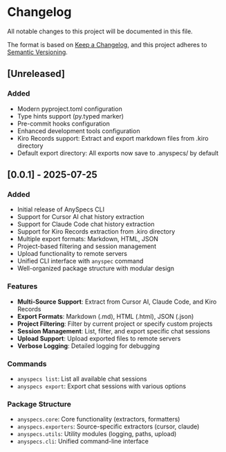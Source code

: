 # Changelog

All notable changes to this project will be documented in this file.

The format is based on [Keep a Changelog](https://keepachangelog.com/en/1.0.0/),
and this project adheres to [Semantic Versioning](https://semver.org/spec/v2.0.0.html).

## [Unreleased]

### Added
- Modern pyproject.toml configuration
- Type hints support (py.typed marker)
- Pre-commit hooks configuration
- Enhanced development tools configuration
- Kiro Records support: Extract and export markdown files from .kiro directory
- Default export directory: All exports now save to .anyspecs/ by default

## [0.0.1] - 2025-07-25

### Added
- Initial release of AnySpecs CLI
- Support for Cursor AI chat history extraction
- Support for Claude Code chat history extraction
- Support for Kiro Records extraction from .kiro directory
- Multiple export formats: Markdown, HTML, JSON
- Project-based filtering and session management
- Upload functionality to remote servers
- Unified CLI interface with `anyspec` command
- Well-organized package structure with modular design

### Features
- **Multi-Source Support**: Extract from Cursor AI, Claude Code, and Kiro Records
- **Export Formats**: Markdown (.md), HTML (.html), JSON (.json)
- **Project Filtering**: Filter by current project or specify custom projects
- **Session Management**: List, filter, and export specific chat sessions
- **Upload Support**: Upload exported files to remote servers
- **Verbose Logging**: Detailed logging for debugging

### Commands
- `anyspecs list`: List all available chat sessions
- `anyspecs export`: Export chat sessions with various options

### Package Structure
- `anyspecs.core`: Core functionality (extractors, formatters)
- `anyspecs.exporters`: Source-specific extractors (cursor, claude)
- `anyspecs.utils`: Utility modules (logging, paths, upload)
- `anyspecs.cli`: Unified command-line interface 